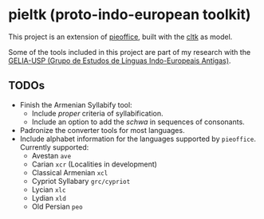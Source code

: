 # pieltk (proto-indo-european toolkit)

This project is an extension of [pieoffice](https://github.com/caiogeraldes/pieoffice),
built with the [cltk](https://github.com/cltk/cltk) as model.

Some of the tools included in this project are part of my research with the
[GELIA-USP (Grupo de Estudos de Línguas Indo-Europeais Antigas)](https://geliea.fflch.usp.br/).

## TODOs

- Finish the Armenian Syllabify tool:
    - Include *proper* criteria of syllabification.
    - Include an option to add the *schwa* in sequences of consonants.
- Padronize the converter tools for most languages.
- Include alphabet information for the languages supported by `pieoffice`. Currently supported:
    - Avestan `ave`
    - Carian `xcr` (Localities in development)
    - Classical Armenian `xcl`
    - Cypriot Syllabary `grc/cypriot`
    - Lycian `xlc`
    - Lydian `xld`
    - Old Persian `peo`
